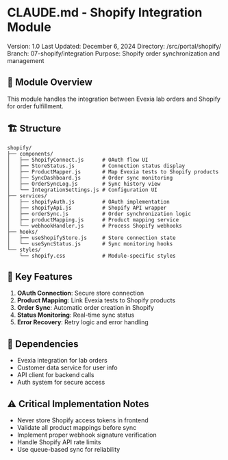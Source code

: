 # CLAUDE.md - Shopify Integration Module
Version: 1.0
Last Updated: December 6, 2024
Directory: /src/portal/shopify/
Branch: 07-shopify/integration
Purpose: Shopify order synchronization and management

## 📁 Module Overview
This module handles the integration between Evexia lab orders and Shopify for order fulfillment.

## 🏗️ Structure
```
shopify/
├── components/
│   ├── ShopifyConnect.js      # OAuth flow UI
│   ├── StoreStatus.js         # Connection status display
│   ├── ProductMapper.js       # Map Evexia tests to Shopify products
│   ├── SyncDashboard.js       # Order sync monitoring
│   ├── OrderSyncLog.js        # Sync history view
│   └── IntegrationSettings.js # Configuration UI
├── services/
│   ├── shopifyAuth.js         # OAuth implementation
│   ├── shopifyApi.js          # Shopify API wrapper
│   ├── orderSync.js           # Order synchronization logic
│   ├── productMapping.js      # Product mapping service
│   └── webhookHandler.js      # Process Shopify webhooks
├── hooks/
│   ├── useShopifyStore.js     # Store connection state
│   └── useSyncStatus.js       # Sync monitoring hooks
└── styles/
    └── shopify.css            # Module-specific styles
```

## 🔧 Key Features
1. **OAuth Connection**: Secure store connection
2. **Product Mapping**: Link Evexia tests to Shopify products
3. **Order Sync**: Automatic order creation in Shopify
4. **Status Monitoring**: Real-time sync status
5. **Error Recovery**: Retry logic and error handling

## 🔗 Dependencies
- Evexia integration for lab orders
- Customer data service for user info
- API client for backend calls
- Auth system for secure access

## ⚠️ Critical Implementation Notes
- Never store Shopify access tokens in frontend
- Validate all product mappings before sync
- Implement proper webhook signature verification
- Handle Shopify API rate limits
- Use queue-based sync for reliability